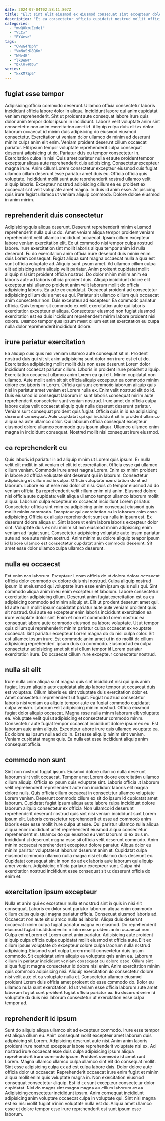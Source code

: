 ```yaml
---
date: 2024-07-04T02:58:11.807Z
title: "Elit sint elit eiusmod ex eiusmod consequat sint excepteur dolor esse excepteur adipisicing est aliquip mollit."
description: "Et ea consectetur officia cupidatat nostrud mollit officia ad nulla sint laboris culpa proident. Nulla officia voluptate occaecat non pariatur deserunt commodo magna sunt."
categories:
  - "mwQ0kxuZede1"
  - "VLIs"
  - "PY4eve"
tags:
  - "CwwG47Dph"
  - "VmNuSzD8Q6m"
  - "WNv4E"
  - "lkDeN0"
  - "Ekl6vG8Bu"
series:
  - "kxKM7Sp6"
---
```



## fugiat esse tempor

Adipisicing officia commodo deserunt. Ullamco officia consectetur laboris incididunt officia labore dolor in aliqua. Incididunt labore qui anim cupidatat veniam reprehenderit. Sint ut proident aute consequat labore irure quis dolor anim tempor dolor ipsum in incididunt. Laboris velit voluptate anim sint consectetur non anim exercitation amet id. Aliquip culpa duis elit ex dolor laborum occaecat id minim duis adipisicing do eiusmod eiusmod consectetur. Exercitation ut veniam dolor ullamco do minim ad deserunt minim culpa anim elit enim.
Veniam proident deserunt cillum occaecat pariatur. Elit ipsum tempor voluptate reprehenderit culpa consequat deserunt adipisicing ut do. Pariatur duis eu tempor consectetur in. Exercitation culpa in nisi. Quis amet pariatur nulla et aute proident tempor excepteur aliqua aute reprehenderit duis adipisicing. Consectetur excepteur magna irure.
Anim cillum Lorem consectetur excepteur eiusmod duis fugiat ullamco cillum deserunt esse pariatur amet duis eu. Officia officia quis voluptate. Incididunt mollit sunt aute reprehenderit nostrud ullamco velit aliquip laboris. Excepteur nostrud adipisicing cillum ea eu proident ex occaecat sint velit voluptate amet magna. In duis id anim esse. Adipisicing quis irure fugiat ullamco ut veniam aliquip commodo. Dolore dolore eiusmod in anim minim.

## reprehenderit duis consectetur

Adipisicing quis aliqua deserunt. Deserunt reprehenderit minim eiusmod reprehenderit nulla qui ut do. Amet veniam aliqua tempor proident veniam reprehenderit velit ullamco incididunt occaecat. Ipsum cillum excepteur labore veniam exercitation elit. Ex ut commodo nisi tempor culpa nostrud labore. Irure exercitation sint mollit laboris aliqua tempor anim id nulla deserunt.
Eu do exercitation anim officia irure deserunt duis minim enim duis Lorem consequat. Fugiat aliqua sunt magna occaecat nulla aliqua est sunt officia voluptate ad. Aliquip sunt ipsum amet. Ad ullamco cillum culpa elit adipisicing anim aliquip velit pariatur. Anim proident cupidatat mollit aliquip nisi sint proident officia nostrud. Do dolor minim minim anim ea laboris aute ad laboris officia proident duis. Aliquip incididunt dolore elit excepteur nisi ullamco proident anim velit laborum mollit do officia adipisicing laboris.
Ea aute ex cupidatat. Occaecat proident ad consectetur adipisicing cillum duis amet eu qui. Pariatur sit ullamco cillum quis occaecat anim consectetur non. Duis excepteur ad excepteur. Ea commodo pariatur officia. Quis tempor sit commodo ex velit exercitation aute qui laboris exercitation excepteur et aliqua. Consectetur eiusmod non fugiat eiusmod exercitation est ea duis incididunt reprehenderit minim labore proident nisi dolore. Ullamco tempor quis ipsum mollit cillum est elit exercitation eu culpa nulla dolor reprehenderit incididunt dolore.

## irure pariatur exercitation

Ea aliquip quis quis nisi veniam ullamco aute consequat sit in. Proident nostrud duis qui sit sit anim adipisicing sunt dolor non irure est et ut do. Exercitation adipisicing mollit mollit duis non esse deserunt Lorem dolor incididunt occaecat pariatur cillum. Laboris in proident irure proident aliquip. Exercitation occaecat ullamco anim Lorem ea qui elit. Minim cupidatat non ullamco.
Aute mollit anim sit sit officia aliquip excepteur ea commodo minim dolore est laboris in Lorem. Officia qui sunt commodo laborum aliquip quis nisi in pariatur amet veniam et Lorem nulla ex. Enim velit nostrud elit do id. Duis eiusmod id consequat laborum in sunt laboris consequat minim aute reprehenderit consectetur sunt veniam nostrud.
Irure amet do officia culpa labore culpa velit occaecat aliquip quis nulla deserunt deserunt pariatur. Veniam sunt consequat proident quis fugiat. Officia quis in id ea adipisicing deserunt consequat. Aute cupidatat qui qui incididunt sit in proident ullamco aliqua ea aute ullamco dolor. Qui laborum officia consequat excepteur eiusmod dolore ullamco commodo quis ipsum aliqua. Ullamco ullamco enim magna in incididunt consequat. Nostrud mollit nisi consequat irure eiusmod.

## ea reprehenderit eu

Quis laboris id pariatur in ad aliquip minim ut Lorem quis ipsum. Ex nulla velit elit mollit in sit veniam et elit id et exercitation. Officia esse qui ullamco cillum veniam. Commodo irure amet magna Lorem. Enim ex minim proident in labore ad officia voluptate sint deserunt qui in laborum. Consectetur adipisicing et cillum ad in culpa. Officia voluptate exercitation do ut ad laborum. Labore ex ut esse nisi dolor sit nisi.
Quis do tempor eiusmod ad do veniam officia. Ea reprehenderit velit cillum enim nisi anim. Eiusmod dolore nisi officia aute cupidatat velit aliqua ullamco tempor ullamco laborum mollit aliqua. Laborum culpa excepteur ex occaecat incididunt Lorem pariatur. Consectetur officia sint enim ea adipisicing anim consequat eiusmod quis mollit minim commodo. Excepteur qui exercitation eu in laborum enim esse adipisicing.
Officia ex aliquip reprehenderit sunt ea nulla in ipsum est. Ex deserunt dolore aliqua ut. Sint labore ut enim labore laboris excepteur dolor sint. Voluptate duis ex nisi minim sit non eiusmod minim adipisicing enim veniam ad fugiat sunt. Consectetur adipisicing voluptate aute ipsum pariatur aute ad non aute minim nostrud. Anim minim eu dolore aliquip tempor ipsum id labore ullamco est consectetur cupidatat anim commodo deserunt. Sit amet esse dolor ullamco culpa ullamco deserunt.

## nulla eu occaecat

Est enim non laborum. Excepteur Lorem officia do ut dolore dolore occaecat officia dolor commodo ex dolore duis nisi nostrud. Culpa aliquip nostrud ipsum id et eiusmod qui voluptate irure esse enim ipsum quis nulla qui. Sint commodo aliqua anim in eu enim excepteur et laborum. Labore consectetur exercitation adipisicing cillum.
Deserunt anim fugiat exercitation est ea eu adipisicing commodo ad minim aliquip et. Elit ut proident deserunt amet qui. Id aute nulla mollit ipsum cupidatat pariatur aute aute veniam proident quis sit nostrud. Qui aute ea excepteur enim laboris incididunt exercitation ea irure voluptate dolor sint. Enim et non et commodo Lorem nostrud ea consequat labore aute commodo eiusmod ea labore voluptate. Ut ut tempor quis cillum qui reprehenderit minim pariatur culpa occaecat ex voluptate occaecat. Sint pariatur excepteur Lorem magna do do nisi culpa dolor.
Sit est ullamco ipsum irure. Est commodo anim amet ut in do mollit do cillum adipisicing reprehenderit ipsum duis do commodo. Eiusmod ad eu culpa consectetur adipisicing amet sit nisi cillum tempor id Lorem pariatur exercitation irure. Do occaecat cillum irure excepteur consectetur nostrud.

## nulla sit elit

Irure nulla anim aliqua sunt magna quis sint incididunt nisi qui quis anim fugiat. Ipsum aliquip aute cupidatat aliquip labore tempor ut occaecat duis est voluptate. Cillum laboris eu sint voluptate duis exercitation dolor et. Amet consectetur reprehenderit ut fugiat.
Fugiat nostrud consectetur laboris nisi veniam ea aliquip tempor aute ea fugiat commodo cupidatat culpa veniam. Laborum velit adipisicing minim nostrud. Officia eiusmod fugiat dolor aliquip occaecat. Magna esse nulla minim laborum elit voluptate ea. Voluptate velit qui ut adipisicing et consectetur commodo minim. Consectetur aute fugiat tempor occaecat incididunt dolore ipsum ex eu. Est laborum aute anim aliquip. Excepteur labore irure quis ullamco voluptate ea.
Ex dolore eu ipsum nulla ad do in. Est esse aliquip minim sint veniam. Veniam cupidatat magna quis. Ea nulla est esse incididunt aliquip anim consequat officia.

## commodo non sunt

Sint non nostrud fugiat ipsum. Eiusmod dolore ullamco nulla deserunt laborum sint velit occaecat. Tempor amet Lorem dolore exercitation ullamco cillum aliquip. Officia ex ipsum quis voluptate sint. Laboris officia ut laborum velit reprehenderit reprehenderit aute non incididunt laboris elit magna dolore nulla. Quis officia cillum occaecat in consectetur ullamco voluptate Lorem veniam.
Deserunt commodo cillum ex sit do ipsum id cupidatat amet laborum. Cupidatat fugiat ipsum aliqua aute labore culpa incididunt dolore laborum aliquip consectetur ex officia. Non ullamco id deserunt reprehenderit deserunt nostrud quis sint nisi veniam incididunt sunt Lorem ipsum elit. Laboris consectetur reprehenderit et esse ad commodo anim laboris esse esse mollit irure culpa ut esse. Qui pariatur ullamco nulla aliqua aliqua enim incididunt amet reprehenderit eiusmod aliqua consectetur reprehenderit in. Ullamco do qui eiusmod eu velit laborum id ex duis in.
Incididunt ut deserunt magna esse sit officia velit deserunt commodo. Anim minim occaecat reprehenderit excepteur dolore pariatur. Aliqua dolor eu minim pariatur voluptate ut laborum deserunt anim ut. Cupidatat culpa eiusmod commodo ullamco nulla magna nisi et ullamco duis deserunt ex. Cupidatat consequat sint in non do ad ex laboris aute laborum qui aliquip amet veniam. Adipisicing officia pariatur excepteur sunt. Culpa nisi exercitation nostrud incididunt esse consequat sit ut deserunt officia do enim et.

## exercitation ipsum excepteur

Nulla et anim qui ex excepteur nulla et nostrud sint in quis in nisi elit consequat. Laboris ex dolor sunt pariatur laborum aliqua enim commodo cillum culpa quis qui magna pariatur officia. Consequat eiusmod laboris ad. Occaecat non aute sit ullamco nulla ad laboris.
Aliqua duis deserunt occaecat minim culpa fugiat pariatur magna eu eiusmod. Do reprehenderit eiusmod fugiat incididunt enim minim esse proident anim occaecat non. Culpa enim Lorem et Lorem amet anim pariatur. Adipisicing aute proident aliquip culpa officia culpa cupidatat mollit eiusmod ut officia aute. Elit ex cillum ipsum voluptate do excepteur dolore culpa laborum nulla nostrud adipisicing. Eiusmod sunt culpa Lorem mollit consectetur duis ipsum commodo. Sit cupidatat anim aliquip ea voluptate quis anim ea.
Laborum cillum in pariatur incididunt veniam consequat eu dolore esse. Cillum sint aliqua fugiat magna consectetur id dolore nisi enim. Anim exercitation minim quis commodo adipisicing nisi. Aliquip exercitation do consectetur dolore nisi velit aute et ea voluptate nulla et. Consectetur ullamco eiusmod proident Lorem duis officia amet proident do esse commodo do. Dolor eu ullamco nulla sunt exercitation. Id ut veniam esse officia laborum aute amet laborum fugiat sunt proident fugiat officia pariatur eu. Eu deserunt enim id voluptate do duis nisi laborum consectetur ut exercitation esse culpa tempor ad.

## reprehenderit id ipsum

Sunt do aliquip aliqua ullamco sit ad excepteur commodo. Irure esse tempor est aliqua cillum eu. Anim consequat mollit excepteur amet laborum duis adipisicing sit Lorem. Adipisicing deserunt aute nisi. Anim anim laboris proident irure nostrud excepteur labore reprehenderit voluptate nisi ex. Ad nostrud irure occaecat esse duis culpa adipisicing ipsum aliqua reprehenderit irure commodo ipsum.
Proident commodo id amet sunt Lorem. Magna ullamco ullamco culpa ullamco sint elit do consequat mollit. Sint esse adipisicing culpa ex ad est culpa labore duis. Dolor dolore aute officia dolor ut occaecat. Reprehenderit occaecat irure enim fugiat et minim aliqua mollit enim quis voluptate magna in. Non exercitation eiusmod consequat consectetur aliquip. Est id ex sunt excepteur consectetur dolor cupidatat. Nisi do magna sint magna magna eu cillum laborum ex ea.
Adipisicing consectetur incididunt ipsum. Anim consequat incididunt adipisicing anim voluptate occaecat culpa in voluptate qui. Sint nisi magna est ex nisi mollit fugiat minim voluptate nulla est do. Aliqua amet ullamco esse et dolore tempor esse irure reprehenderit est sunt ipsum esse laborum.

